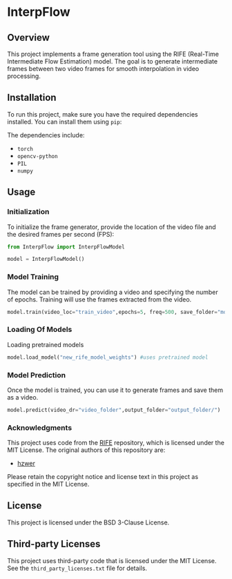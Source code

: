 # InterpFlow

## Overview

This project implements a frame generation tool using the RIFE (Real-Time Intermediate Flow Estimation) model. The goal is to generate intermediate frames between two video frames for smooth interpolation in video processing.

## Installation

To run this project, make sure you have the required dependencies installed. You can install them using `pip`:

The dependencies include:

- `torch`
- `opencv-python`
- `PIL`
- `numpy`

## Usage

### Initialization

To initialize the frame generator, provide the location of the video file and the desired frames per second (FPS):

```python
from InterpFlow import InterpFlowModel

model = InterpFlowModel()
```


### Model Training

The model can be trained by providing a video and specifying the number of epochs. Training will use the frames extracted from the video.

```python
model.train(video_loc="train_video",epochs=5, freq=500, save_folder="models/")
```
### Loading Of Models
Loading pretrained models
```python
model.load_model("new_rife_model_weights") #uses pretrained model
```

### Model Prediction

Once the model is trained, you can use it to generate frames and save them as a video.

```python
model.predict(video_dr="video_folder",output_folder="output_folder/")
```

### Acknowledgments

This project uses code from the [RIFE](https://github.com/hzwer/ECCV2022-RIFE) repository, which is licensed under the MIT License. The original authors of this repository are:

- [hzwer](https://github.com/hzwer)

Please retain the copyright notice and license text in this project as specified in the MIT License.

## License

This project is licensed under the BSD 3-Clause License.

## Third-party Licenses

This project uses third-party code that is licensed under the MIT License. See the `third_party_licenses.txt` file for details.
